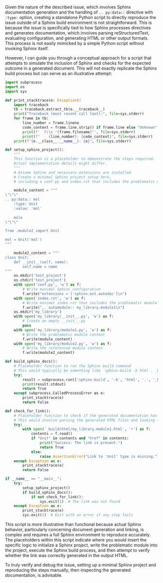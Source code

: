 Given the nature of the described issue, which involves Sphinx documentation generation and the handling of `.. py:data::` directive with `:type:` option, creating a standalone Python script to directly reproduce the issue outside of a Sphinx build environment is not straightforward. This is because the issue is specifically tied to how Sphinx processes directives and generates documentation, which involves parsing reStructuredText, evaluating configuration, and generating HTML or other output formats. This process is not easily mimicked by a simple Python script without invoking Sphinx itself.

However, I can guide you through a conceptual approach for a script that attempts to simulate the inclusion of Sphinx and checks for the expected outcome in a generated document. This will not exactly replicate the Sphinx build process but can serve as an illustrative attempt:

```python
import subprocess
import os
import sys

def print_stacktrace(e: Exception):
    import traceback
    tb = traceback.extract_tb(e.__traceback__)
    print("Traceback (most recent call last):", file=sys.stderr)
    for frame in tb:
        line_number = frame.lineno
        code_context = frame.line.strip() if frame.line else "Unknown"
        print(f'  File "{frame.filename}"', file=sys.stderr)
        print(f"    {line_number}: {code_context}", file=sys.stderr)
    print(f"{e.__class__.__name__}: {e}", file=sys.stderr)

def setup_sphinx_project():
    """
    This function is a placeholder to demonstrate the steps required.
    Actual implementation details might differ.
    """
    # Assume Sphinx and necessary extensions are installed
    # Create a minimal Sphinx project setup here,
    # including a conf.py and index.rst that includes the problematic module

    module_content = """
\"\"\"    
.. py:data:: mol
    :type: Unit
    :value: 'mol'
    
    mole
\"\"\"

from .module2 import Unit

mol = Unit('mol')
"""

    module2_content = """
class Unit:
    def __init__(self, name):
        self.name = name
"""
    os.mkdir('test_project')
    os.chdir('test_project')
    with open('conf.py', 'w') as f:
        # Write minimal Sphinx configuration
        f.write("extensions = ['sphinx.ext.autodoc']\n")
    with open('index.rst', 'w') as f:
        # Write minimal index.rst that includes the problematic module
        f.write(".. automodule:: my_library.module1\n")
    os.mkdir('my_library')
    with open('my_library/__init__.py', 'w') as f:
        # Create an empty __init__.py
        pass
    with open('my_library/module1.py', 'w') as f:
        # Write the problematic module content
        f.write(module_content)
    with open('my_library/module2.py', 'w') as f:
        # Write the referenced module content
        f.write(module2_content)

def build_sphinx_docs():
    # Placeholder function to run the Sphinx build command
    # This would typically be something like `sphinx-build -b html . _build`
    try:
        result = subprocess.run(['sphinx-build', '-b', 'html', '.', '_build'], check=True, capture_output=True, text=True)
        print(result.stdout)
        return True
    except subprocess.CalledProcessError as e:
        print_stacktrace(e)
        return False

def check_for_link():
    # Placeholder function to check if the generated documentation has the correct link
    # This would involve parsing the generated HTML files and looking for the expected hyperlink
    try:
        with open('_build/html/my_library.module1.html', 'r') as f:
            contents = f.read()
            if "Unit" in contents and "href" in contents:
                print("Success: The link is present.")
                return True
            else:
                raise AssertionError("Link to 'Unit' type is missing.")
    except Exception as e:
        print_stacktrace(e)
        return False

if __name__ == "__main__":
    try:
        setup_sphinx_project()
        if build_sphinx_docs():
            if not check_for_link():
                sys.exit(1)  # The link was not found 
    except Exception as e:
        print_stacktrace(e)
        sys.exit(1)  # Exit with an error if any step fails
```

This script is more illustrative than functional because actual Sphinx behavior, particularly concerning document generation and linking, is complex and requires a full Sphinx environment to reproduce accurately. The placeholders within this script indicate where you would insert the specific logic to initialize a Sphinx project, write the problematic module into the project, execute the Sphinx build process, and then attempt to verify whether the link was correctly generated in the output HTML. 

To truly verify and debug the issue, setting up a minimal Sphinx project and reproducing the steps manually, then inspecting the generated documentation, is advisable.